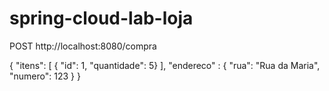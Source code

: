 # spring-cloud-lab-loja

POST
http://localhost:8080/compra

{
"itens": [
{ "id": 1,
"quantidade": 5}
],
"endereco" : {
"rua": "Rua da Maria",
"numero": 123
}
}